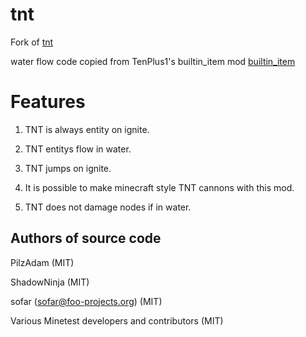 # tnt
Fork of [tnt](https://github.com/minetest/minetest_game/tree/master/mods/tnt)

water flow code copied from TenPlus1's builtin_item mod [builtin_item](https://notabug.org/TenPlus1/builtin_item)

# Features 

1. TNT is always entity on ignite.

2. TNT entitys flow in water.

3. TNT jumps on ignite.

4. It is possible to make minecraft style TNT cannons with this mod.

5. TNT does not damage nodes if in water.

Authors of source code
----------------------
PilzAdam (MIT)

ShadowNinja (MIT)

sofar (sofar@foo-projects.org) (MIT)

Various Minetest developers and contributors (MIT)
